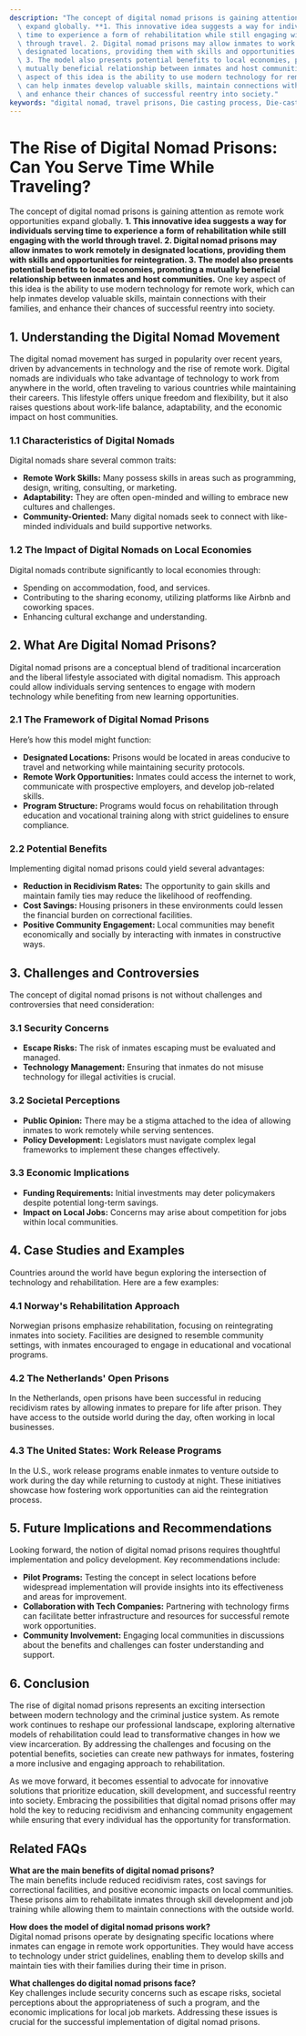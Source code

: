 ```yaml
---
description: "The concept of digital nomad prisons is gaining attention as remote work opportunities\
  \ expand globally. **1. This innovative idea suggests a way for individuals serving\
  \ time to experience a form of rehabilitation while still engaging with the world\
  \ through travel. 2. Digital nomad prisons may allow inmates to work remotely in\
  \ designated locations, providing them with skills and opportunities for reintegration.\
  \ 3. The model also presents potential benefits to local economies, promoting a\
  \ mutually beneficial relationship between inmates and host communities.** One key\
  \ aspect of this idea is the ability to use modern technology for remote work, which\
  \ can help inmates develop valuable skills, maintain connections with their families,\
  \ and enhance their chances of successful reentry into society."
keywords: "digital nomad, travel prisons, Die casting process, Die-cast aluminum"
---
```

# The Rise of Digital Nomad Prisons: Can You Serve Time While Traveling?

The concept of digital nomad prisons is gaining attention as remote work opportunities expand globally. **1. This innovative idea suggests a way for individuals serving time to experience a form of rehabilitation while still engaging with the world through travel. 2. Digital nomad prisons may allow inmates to work remotely in designated locations, providing them with skills and opportunities for reintegration. 3. The model also presents potential benefits to local economies, promoting a mutually beneficial relationship between inmates and host communities.** One key aspect of this idea is the ability to use modern technology for remote work, which can help inmates develop valuable skills, maintain connections with their families, and enhance their chances of successful reentry into society.

## **1. Understanding the Digital Nomad Movement**

The digital nomad movement has surged in popularity over recent years, driven by advancements in technology and the rise of remote work. Digital nomads are individuals who take advantage of technology to work from anywhere in the world, often traveling to various countries while maintaining their careers. This lifestyle offers unique freedom and flexibility, but it also raises questions about work-life balance, adaptability, and the economic impact on host communities.

### **1.1 Characteristics of Digital Nomads**

Digital nomads share several common traits:

- **Remote Work Skills:** Many possess skills in areas such as programming, design, writing, consulting, or marketing.
- **Adaptability:** They are often open-minded and willing to embrace new cultures and challenges.
- **Community-Oriented:** Many digital nomads seek to connect with like-minded individuals and build supportive networks.

### **1.2 The Impact of Digital Nomads on Local Economies**

Digital nomads contribute significantly to local economies through:

- Spending on accommodation, food, and services.
- Contributing to the sharing economy, utilizing platforms like Airbnb and coworking spaces.
- Enhancing cultural exchange and understanding.

## **2. What Are Digital Nomad Prisons?**

Digital nomad prisons are a conceptual blend of traditional incarceration and the liberal lifestyle associated with digital nomadism. This approach could allow individuals serving sentences to engage with modern technology while benefiting from new learning opportunities.

### **2.1 The Framework of Digital Nomad Prisons**

Here’s how this model might function:

- **Designated Locations:** Prisons would be located in areas conducive to travel and networking while maintaining security protocols.
- **Remote Work Opportunities:** Inmates could access the internet to work, communicate with prospective employers, and develop job-related skills.
- **Program Structure:** Programs would focus on rehabilitation through education and vocational training along with strict guidelines to ensure compliance.

### **2.2 Potential Benefits**

Implementing digital nomad prisons could yield several advantages:

- **Reduction in Recidivism Rates:** The opportunity to gain skills and maintain family ties may reduce the likelihood of reoffending.
- **Cost Savings:** Housing prisoners in these environments could lessen the financial burden on correctional facilities.
- **Positive Community Engagement:** Local communities may benefit economically and socially by interacting with inmates in constructive ways.

## **3. Challenges and Controversies**

The concept of digital nomad prisons is not without challenges and controversies that need consideration:

### **3.1 Security Concerns**

- **Escape Risks:** The risk of inmates escaping must be evaluated and managed.
- **Technology Management:** Ensuring that inmates do not misuse technology for illegal activities is crucial.

### **3.2 Societal Perceptions**

- **Public Opinion:** There may be a stigma attached to the idea of allowing inmates to work remotely while serving sentences.
- **Policy Development:** Legislators must navigate complex legal frameworks to implement these changes effectively.

### **3.3 Economic Implications**

- **Funding Requirements:** Initial investments may deter policymakers despite potential long-term savings.
- **Impact on Local Jobs:** Concerns may arise about competition for jobs within local communities.

## **4. Case Studies and Examples**

Countries around the world have begun exploring the intersection of technology and rehabilitation. Here are a few examples:

### **4.1 Norway's Rehabilitation Approach**

Norwegian prisons emphasize rehabilitation, focusing on reintegrating inmates into society. Facilities are designed to resemble community settings, with inmates encouraged to engage in educational and vocational programs.

### **4.2 The Netherlands' Open Prisons**

In the Netherlands, open prisons have been successful in reducing recidivism rates by allowing inmates to prepare for life after prison. They have access to the outside world during the day, often working in local businesses.

### **4.3 The United States: Work Release Programs**

In the U.S., work release programs enable inmates to venture outside to work during the day while returning to custody at night. These initiatives showcase how fostering work opportunities can aid the reintegration process.

## **5. Future Implications and Recommendations**

Looking forward, the notion of digital nomad prisons requires thoughtful implementation and policy development. Key recommendations include:

- **Pilot Programs:** Testing the concept in select locations before widespread implementation will provide insights into its effectiveness and areas for improvement.
- **Collaboration with Tech Companies:** Partnering with technology firms can facilitate better infrastructure and resources for successful remote work opportunities.
- **Community Involvement:** Engaging local communities in discussions about the benefits and challenges can foster understanding and support.

## **6. Conclusion**

The rise of digital nomad prisons represents an exciting intersection between modern technology and the criminal justice system. As remote work continues to reshape our professional landscape, exploring alternative models of rehabilitation could lead to transformative changes in how we view incarceration. By addressing the challenges and focusing on the potential benefits, societies can create new pathways for inmates, fostering a more inclusive and engaging approach to rehabilitation. 

As we move forward, it becomes essential to advocate for innovative solutions that prioritize education, skill development, and successful reentry into society. Embracing the possibilities that digital nomad prisons offer may hold the key to reducing recidivism and enhancing community engagement while ensuring that every individual has the opportunity for transformation.

## Related FAQs

**What are the main benefits of digital nomad prisons?**  
The main benefits include reduced recidivism rates, cost savings for correctional facilities, and positive economic impacts on local communities. These prisons aim to rehabilitate inmates through skill development and job training while allowing them to maintain connections with the outside world.

**How does the model of digital nomad prisons work?**  
Digital nomad prisons operate by designating specific locations where inmates can engage in remote work opportunities. They would have access to technology under strict guidelines, enabling them to develop skills and maintain ties with their families during their time in prison.

**What challenges do digital nomad prisons face?**  
Key challenges include security concerns such as escape risks, societal perceptions about the appropriateness of such a program, and the economic implications for local job markets. Addressing these issues is crucial for the successful implementation of digital nomad prisons.
